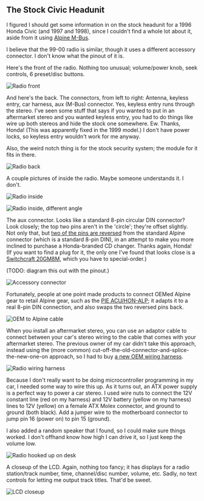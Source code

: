 ## The Stock Civic Headunit

I figured I should get some information in on the stock headunit for a 1996 Honda Civic (and 1997 and 1998),
since I couldn't find a whole lot about it, aside from it using [Alpine M-Bus](/mbus.md).

I believe that the 99-00 radio is similar, though it uses a different accessory connector. I don't
know what the pinout of it is.

Here's the front of the radio. Nothing too unusual; volume/power knob, seek controls, 6 preset/disc buttons.

![Radio front](img/radio_front.jpg)

And here's the back. The connectors, from left to right: Antenna, keyless entry, car harness, aux (M-Bus) connector.
Yes, keyless entry runs through the stereo. I've seen some stuff that says if you wanted to put in an aftermarket
stereo and you wanted keyless entry, you had to do things like wire up both stereos and hide the stock
one somewhere. Ew. Thanks, Honda! (This was apparently fixed in the 1999 model.)
I don't have power locks, so keyless entry wouldn't work for me anyway.

Also, the weird notch thing is for the stock security system; the module for it fits in there.

![Radio back](img/radio_back.jpg)

A couple pictures of inside the radio. Maybe someone understands it. I don't.

![Radio inside](img/radio_inside_1.jpg)

![Radio inside, different angle](img/radio_inside_2.jpg)

The aux connector. Looks like a standard 8-pin circular DIN connector? Look closely; the top two pins aren't in the 'circle';
they're offset slightly. Not only that, but [two of the pins are reversed](https://web.archive.org/web/20100102044209/http://nsxprime.com/FAQ/DIY/sound_system.htm)
from the standard Alpine connector (which is a standard 8-pin DIN), in an attempt to make you more inclined to purchase a Honda-branded
CD changer. Thanks again, Honda! (If you want to find a plug for it, the only one I've found that looks close is a 
[Switchcraft 20GM8M](https://web.archive.org/web/20100421165410/http://www.switchcraft.com/products/connectors-36.html), which you have to special-order.)

(TODO: diagram this out with the pinout.)

![Accessory connector](img/radio_acc_connector.jpg)

Fortunately, people at one point made products to connect OEMed Alpine gear to retail Alpine gear, such as the
[PIE ACU/HON-ALP](http://www.amazon.com/gp/product/B0015G4PFE); it adapts it to a real 8-pin DIN connection, and
also swaps the two reversed pins back.

![OEM to Alpine cable](img/oem_to_alpine_cable.jpg)

When you install an aftermarket stereo, you can use an adaptor cable to connect between your car's stereo wiring to the cable
that comes with your aftermarket stereo. The previous owner of my car didn't take this approach, instead using the (more common)
cut-off-the-old-connector-and-splice-the-new-one-on approach, so I had to buy [a new OEM wiring harness](http://www.amazon.com/gp/product/B000KL4YY2).

![Radio wiring harness](img/radio_wiring_harness.jpg)

Because I don't really want to be doing microcontroller programming in my car, I needed some way to wire this up. As it turns out,
an ATX power supply is a perfect way to power a car stereo. I used wire nuts to connect the 12V constant line (red on my harness) and
12V battery (yellow on my harness) lines to 12V (yellow) on a female ATX Molex connector, and ground to ground (both black). Add a jumper
wire to the motherboard connector to jump pin 16 (power on) to pin 15 (ground).

I also added a random speaker that I found, so I could make sure things worked. I don't offhand know how high I can drive it, so I just
keep the volume low.

![Radio hooked up on desk](img/desk_hookup.jpg)

A closeup of the LCD. Again, nothing too fancy; it has displays for a radio station/track number, time,
channel/disc number, volume, etc. Sadly, no text controls for letting me output track titles. That'd be sweet.

![LCD closeup](img/lcd_closeup.jpg)
